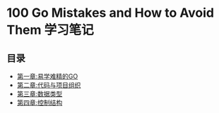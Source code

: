 # 100 Go Mistakes and How to Avoid Them 学习笔记

## 目录

- [第一章:易学难精的GO](./ch1.md)
- [第二章:代码与项目组织](./ch2.md)
- [第三章:数据类型](./ch3.md)
- [第四章:控制结构](./ch4.md)